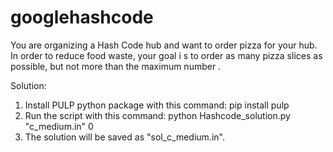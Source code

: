 # googlehashcode

You are organizing a Hash Code hub and want to order pizza for your hub.
In order to reduce food waste, your goal i s to order as many pizza slices as possible, but not more than the
maximum number .

Solution:
1. Install PULP python package with this command: pip install pulp
2. Run the script with this command: python Hashcode_solution.py "c_medium.in" 0
3. The solution will be saved as "sol_c_medium.in".
